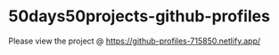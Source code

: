 # 50days50projects-github-profiles

Please view the project @ https://github-profiles-715850.netlify.app/